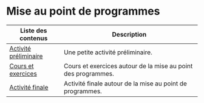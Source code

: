 # Mise au point de programmes

| Liste des contenus                           | Description                         |
| -------------------------------------------- | ----------------------------------- |
| [Activité préliminaire](preliminaire.md) | Une petite activité préliminaire. |
| [Cours et exercices](cours.md) | Cours et exercices autour de la mise au point des programmes. |
| [Activité finale](activite_finale.md) | Activité finale autour de la mise au point de programmes. |